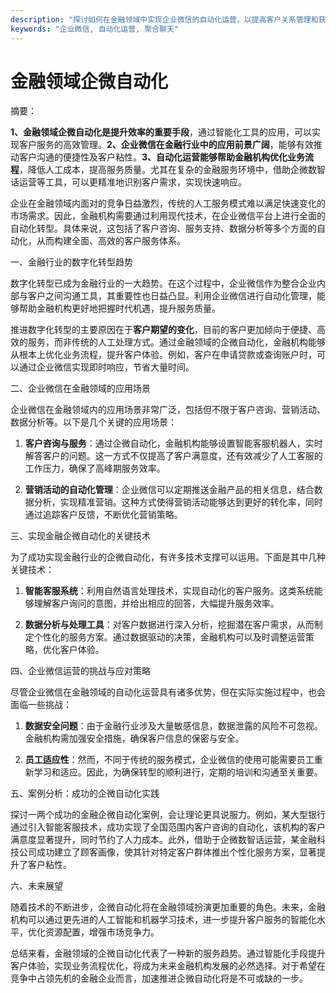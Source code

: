 ```yaml
---
description: "探讨如何在金融领域中实现企业微信的自动化运营，以提高客户关系管理和获客能力。"
keywords: "企业微信, 自动化运营, 聚合聊天"
---
```

# 金融领域企微自动化

摘要：

**1、金融领域企微自动化是提升效率的重要手段**，通过智能化工具的应用，可以实现客户服务的高效管理。**2、企业微信在金融行业中的应用前景广阔**，能够有效推动客户沟通的便捷性及客户粘性。**3、自动化运营能够帮助金融机构优化业务流程**，降低人工成本，提高服务质量。尤其在复杂的金融服务环境中，借助企微数智话运营等工具，可以更精准地识别客户需求，实现快速响应。

企业在金融领域内面对的竞争日益激烈，传统的人工服务模式难以满足快速变化的市场需求。因此，金融机构需要通过利用现代技术，在企业微信平台上进行全面的自动化转型。具体来说，这包括了客户咨询、服务支持、数据分析等多个方面的自动化，从而构建全面、高效的客户服务体系。

一、金融行业的数字化转型趋势

数字化转型已成为金融行业的一大趋势。在这个过程中，企业微信作为整合企业内部与客户之间沟通工具，其重要性也日益凸显。利用企业微信进行自动化管理，能够帮助金融机构更好地把握时代机遇，提升服务质量。

推进数字化转型的主要原因在于**客户期望的变化**，目前的客户更加倾向于便捷、高效的服务，而非传统的人工处理方式。通过金融领域的企微自动化，金融机构能够从根本上优化业务流程，提升客户体验。例如，客户在申请贷款或查询账户时，可以通过企业微信实现即时响应，节省大量时间。

二、企业微信在金融领域的应用场景

企业微信在金融领域内的应用场景非常广泛，包括但不限于客户咨询、营销活动、数据分析等。以下是几个关键的应用场景：

1. **客户咨询与服务**：通过企微自动化，金融机构能够设置智能客服机器人，实时解答客户的问题。这一方式不仅提高了客户满意度，还有效减少了人工客服的工作压力，确保了高峰期服务效率。

2. **营销活动的自动化管理**：企业微信可以定期推送金融产品的相关信息，结合数据分析，实现精准营销。这种方式使得营销活动能够达到更好的转化率，同时通过追踪客户反馈，不断优化营销策略。

三、实现金融企微自动化的关键技术

为了成功实现金融行业的企微自动化，有许多技术支撑可以运用。下面是其中几种关键技术：

1. **智能客服系统**：利用自然语言处理技术，实现自动化的客户服务。这类系统能够理解客户询问的意图，并给出相应的回答，大幅提升服务效率。

2. **数据分析与处理工具**：对客户数据进行深入分析，挖掘潜在客户需求，从而制定个性化的服务方案。通过数据驱动的决策，金融机构可以及时调整运营策略，优化客户体验。

四、企业微信运营的挑战与应对策略

尽管企业微信在金融领域的自动化运营具有诸多优势，但在实际实施过程中，也会面临一些挑战：

1. **数据安全问题**：由于金融行业涉及大量敏感信息，数据泄露的风险不可忽视。金融机构需加强安全措施，确保客户信息的保密与安全。

2. **员工适应性**：然而，不同于传统的服务模式，企业微信的使用可能需要员工重新学习和适应。因此，为确保转型的顺利进行，定期的培训和沟通至关重要。

五、案例分析：成功的企微自动化实践

探讨一两个成功的金融企微自动化案例，会让理论更具说服力。例如，某大型银行通过引入智能客服技术，成功实现了全国范围内客户咨询的自动化，该机构的客户满意度显著提升，同时节约了人力成本。此外，借助于企微数智话运营，某金融科技公司成功建立了顾客画像，使其针对特定客户群体推出个性化服务方案，显著提升了客户粘性。

六、未来展望

随着技术的不断进步，企微自动化将在金融领域扮演更加重要的角色。未来，金融机构可以通过更先进的人工智能和机器学习技术，进一步提升客户服务的智能化水平，优化资源配置，增强市场竞争力。

总结来看，金融领域的企微自动化代表了一种新的服务趋势。通过智能化手段提升客户体验，实现业务流程优化，将成为未来金融机构发展的必然选择。对于希望在竞争中占领先机的金融企业而言，加速推进企微自动化将是不可或缺的一步。
